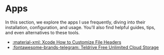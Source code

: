 # Apps

In this section, we explore the apps I use frequently, diving into their installation, configuration, and usage. You'll also find helpful guides, tips, and even alternatives to these tools.

<div class="grid cards" markdown>

- [:material-xml: Xcode How to Customize File Headers](xcode/xcode-how-to-customize-file-headers.md)
- [:fontawesome-brands-telegram: Teldrive Free Unlimited Cloud Storage](drive/teldrive-free-unlimited-cloud-storage.md)

</div>
